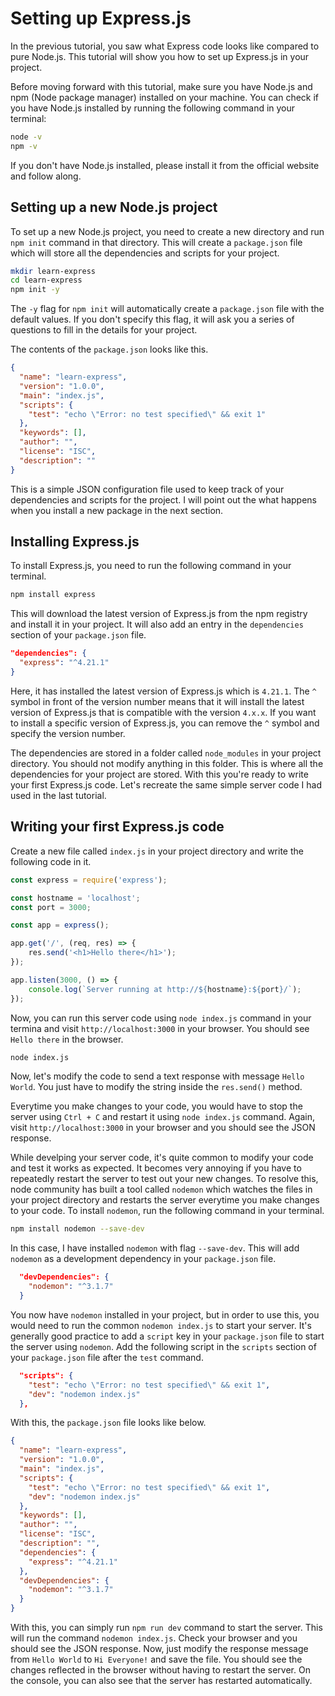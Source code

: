 # Setting up Express.js

In the previous tutorial, you saw what Express code looks like compared to pure Node.js. This tutorial will show you how to set up Express.js in your project.

Before moving forward with this tutorial, make sure you have Node.js and npm (Node package manager) installed on your machine. You can check if you have Node.js installed by running the following command in your terminal:

```bash
node -v
npm -v
```

If you don't have Node.js installed, please install it from the official website and follow along.

## Setting up a new Node.js project

To set up a new Node.js project, you need to create a new directory and run `npm init` command in that directory. This will create a `package.json` file which will store all the dependencies and scripts for your project.

```bash
mkdir learn-express
cd learn-express
npm init -y
```

The `-y` flag for `npm init` will automatically create a `package.json` file with the default values. If you don't specify this flag, it will ask you a series of questions to fill in the details for your project.

The contents of the `package.json` looks like this.

```json
{
  "name": "learn-express",
  "version": "1.0.0",
  "main": "index.js",
  "scripts": {
    "test": "echo \"Error: no test specified\" && exit 1"
  },
  "keywords": [],
  "author": "",
  "license": "ISC",
  "description": ""
}
```

This is a simple JSON configuration file used to keep track of your dependencies and scripts for the project. I will point out the what happens when you install a new package in the next section.

## Installing Express.js

To install Express.js, you need to run the following command in your terminal.

```bash
npm install express
```

This will download the latest version of Express.js from the npm registry and install it in your project. It will also add an entry in the `dependencies` section of your `package.json` file.

```json
"dependencies": {
  "express": "^4.21.1"
}
```

Here, it has installed the latest version of Express.js which is `4.21.1`. The `^` symbol in front of the version number means that it will install the latest version of Express.js that is compatible with the version `4.x.x`. If you want to install a specific version of Express.js, you can remove the `^` symbol and specify the version number.

The dependencies are stored in a folder called `node_modules` in your project directory. You should not modify anything in this folder. This is where all the dependencies for your project are stored. With this you're ready to write your first Express.js code. Let's recreate the same simple server code I had used in the last tutorial.

## Writing your first Express.js code

Create a new file called `index.js` in your project directory and write the following code in it.

```javascript
const express = require('express');

const hostname = 'localhost';
const port = 3000;

const app = express();

app.get('/', (req, res) => {
    res.send('<h1>Hello there</h1>');
});

app.listen(3000, () => {
    console.log(`Server running at http://${hostname}:${port}/`);
});
```

Now, you can run this server code using `node index.js` command in your termina and visit `http://localhost:3000` in your browser. You should see `Hello there` in the browser. 

```bash
node index.js
```

Now, let's modify the code to send a text response with message `Hello World`. You just have to modify the string inside the `res.send()` method.

Everytime you make changes to your code, you would have to stop the server using `Ctrl + C` and restart it using `node index.js` command. Again, visit `http://localhost:3000` in your browser and you should see the JSON response.

While develping your server code, it's quite common to modify your code and test it works as expected. It becomes very annoying if you have to repeatedly restart the server to test out your new changes. To resolve this, node community has built a tool called `nodemon` which watches the files in your project directory and restarts the server everytime you make changes to your code. To install `nodemon`, run the following command in your terminal.

```bash
npm install nodemon --save-dev
```

In this case, I have installed `nodemon` with flag `--save-dev`. This will add `nodemon` as a development dependency in your `package.json` file.

```json
  "devDependencies": {
    "nodemon": "^3.1.7"
  }
```

You now have `nodemon` installed in your project, but in order to use this, you would need to run the common `nodemon index.js` to start your server. It's generally good practice to add a `script` key in your `package.json` file to start the server using `nodemon`. Add the following script in the `scripts` section of your `package.json` file after the `test` command.

```json
  "scripts": {
    "test": "echo \"Error: no test specified\" && exit 1",
    "dev": "nodemon index.js"
  },
```

With this, the `package.json` file looks like below.

```json
{
  "name": "learn-express",
  "version": "1.0.0",
  "main": "index.js",
  "scripts": {
    "test": "echo \"Error: no test specified\" && exit 1",
    "dev": "nodemon index.js"
  },
  "keywords": [],
  "author": "",
  "license": "ISC",
  "description": "",
  "dependencies": {
    "express": "^4.21.1"
  },
  "devDependencies": {
    "nodemon": "^3.1.7"
  }
}
```

With this, you can simply run `npm run dev` command to start the server. This will run the command `nodemon index.js`. Check your browser and you should see the JSON response. Now, just modify the response message from `Hello World` to `Hi Everyone!` and save the file. You should see the changes reflected in the browser without having to restart the server. On the console, you can also see that the server has restarted automatically.
